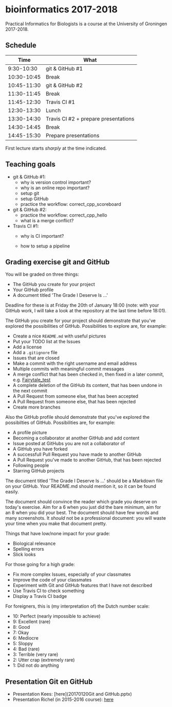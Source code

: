 # bioinformatics 2017-2018

Practical Informatics for Biologists is a course at the University of Groningen 2017-2018.

## Schedule

Time|What
---|---
9:30-10:30 | git & GitHub #1
10:30-10:45 | Break
10:45-11:30 | git & GitHub #2
11:30-11:45 | Break
11:45-12:30 | Travis CI #1
12:30-13:30 | Lunch
13:30-14:30 | Travis CI #2 + prepare presentations
14:30-14:45 | Break
14:45-15:30 | Prepare presentations

First lecture starts *sharply* at the time indicated.

## Teaching goals

 * git & GitHub #1: 
    * why is version control important?
    * why is an online repo important?
    * setup git
    * setup GitHub
    * practice the workflow: correct_cpp_scoreboard
 * git & GitHub #2: 
    * practice the workflow: correct_cpp_hello
    * what is a merge conflict?
 * Travis CI #1: 
    * why is CI important?
    
    * how to setup a pipeline


## Grading exercise git and GitHub 

You will be graded on three things:

 * The GitHub you create for your project
 * Your GitHub profile
 * A document titled 'The Grade I Deserve Is ...'

Deadline for these is at Friday the 20th of January 18:00 (note: with your GitHub work, I will take a look at the repository at the last time before 18:01).

The GitHub you create for your project should demonstrate that you've explored the possibilities of GitHub.
Possibilities to explore are, for example:

 * Create a nice `README.md` with useful pictures
 * Put your TODO list at the Issues
 * Add a license
 * Add a `.gitignore` file
 * Issues that are closed
 * Make a commit with the right username and email address
 * Multiple commits with meaningful commit messages
 * A merge conflict that has been checked in, then fixed in a later commit, e.g. [Fairytale_test](https://github.com/Lumphie/Fairytale_test)
 * A complete deletion of the GitHub its content, that has been undone in the next commit
 * A Pull Request from someone else, that has been accepted
 * A Pull Request from someone else, that has been rejected
 * Create more branches

Also the GitHub profile should demonstrate that you've explored the possibilties of GitHub.
Possibilities are, for example:

 * A profile picture
 * Becoming a collaborator at another GitHub and add content
 * Issue posted at GitHubs you are not a collaborator of
 * A GitHub you have forked
 * A successfull Pull Request you have made to another GitHub
 * A Pull Request you've made to another GitHub, that has been rejected
 * Following people
 * Starring GitHub projects

The document titled 'The Grade I Deserve Is ...' should be a Markdown file on your GitHub. Your README.md should mention it, so it can be found easily.

The document should convince the reader which grade you deserve on today's exercise. Aim for a 6 when you just did the bare minimum, aim for an 8 when you did your best. The document should have few words and many screenshots. It *should* not be a professional document: you will waste your time when you make that document pretty.

Things that have low/none impact for your grade:

 * Biological relevance
 * Spelling errors
 * Slick looks
 
For those going for a high grade:

 * Fix more complex Issues, especially of your classmates
 * Improve the code of your classmates
 * Experiment with Git and GitHub features that I have not described
 * Use Travis CI to check something
 * Display a Travis CI badge

For foreigners, this is (my interpretation of) the Dutch number scale:

* 10: Perfect (nearly impossible to achieve)
* 9: Excellent (rare)
* 8: Good
* 7: Okay
* 6: Mediocre
* 5: Sloppy
* 4: Bad (rare)
* 3: Terrible (very rare)
* 2: Utter crap (extremely rare)
* 1: Did not do anything

## Presentation Git en GitHub 

 * Presentation Kees: [here](20170120Git and GitHub.pptx)
 * Presentation Richel (in 2015-2016 course): [here](https://github.com/richelbilderbeek/CppPresentations/blob/master/Git.pdf)
